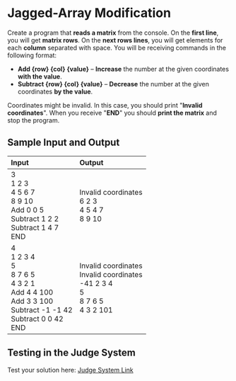 # Jagged-Array Modification
  
Create a program that **reads a matrix** from the console. On the **first line**, you will get **matrix rows**.
On the **next rows lines**, you will get elements for each **column** separated with space. You will be receiving commands in the following format:
- **Add {row} {col} {value}** – **Increase** the number at the given coordinates **with the value**.
- **Subtract {row} {col} {value}** – **Decrease** the number at the given coordinates **by the value**.  

Coordinates might be invalid. In this case, you should print "**Invalid coordinates**". When you receive "**END**" you should **print the matrix** and stop the program.

## Sample Input and Output  
    
| **Input** | **Output** |  
| :--- | :--- | 
| 3<br> 1 2 3<br> 4 5 6 7<br> 8 9 10<br> Add 0 0 5<br> Subtract 1 2 2<br> Subtract 1 4 7<br> END | Invalid coordinates<br> 6 2 3<br> 4 5 4 7<br> 8 9 10 |
| 4<br> 1 2 3 4<br> 5<br> 8 7 6 5<br> 4 3 2 1<br> Add 4 4 100<br> Add 3 3 100<br> Subtract -1 -1 42<br> Subtract 0 0 42<br> END | Invalid coordinates<br> Invalid coordinates<br> -41 2 3 4<br> 5<br> 8 7 6 5<br> 4 3 2 101 |

## Testing in the Judge System  
    
Test your solution here: [Judge System Link](https://judge.softuni.org/Contests/Practice/Index/1452#5)
